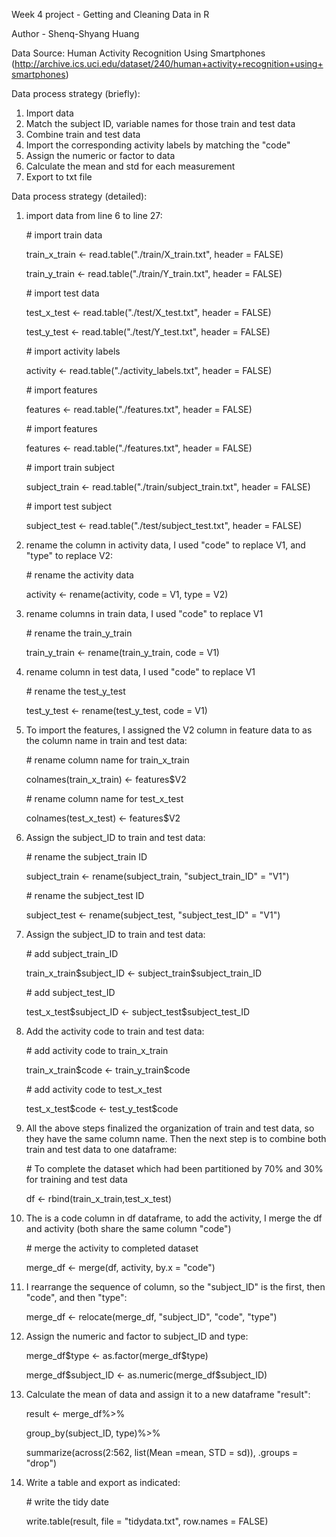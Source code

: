 Week 4 project - Getting and Cleaning Data in R

Author - Shenq-Shyang Huang

Data Source: Human Activity Recognition Using Smartphones (<http://archive.ics.uci.edu/dataset/240/human+activity+recognition+using+smartphones>)

Data process strategy (briefly):

1.  Import data
2.  Match the subject ID, variable names for those train and test data
3.  Combine train and test data
4.  Import the corresponding activity labels by matching the "code"
5.  Assign the numeric or factor to data
6.  Calculate the mean and std for each measurement
7.  Export to txt file

Data process strategy (detailed):

1.  import data from line 6 to line 27:

    \# import train data

    train_x_train \<- read.table("./train/X_train.txt", header = FALSE)

    train_y_train \<- read.table("./train/Y_train.txt", header = FALSE)

    \# import test data

    test_x_test \<- read.table("./test/X_test.txt", header = FALSE)

    test_y_test \<- read.table("./test/Y_test.txt", header = FALSE)

    \# import activity labels

    activity \<- read.table("./activity_labels.txt", header = FALSE)

    \# import features

    features \<- read.table("./features.txt", header = FALSE)

    \# import features

    features \<- read.table("./features.txt", header = FALSE)

    \# import train subject

    subject_train \<- read.table("./train/subject_train.txt", header = FALSE)

    \# import test subject

    subject_test \<- read.table("./test/subject_test.txt", header = FALSE)

2.  rename the column in activity data, I used "code" to replace V1, and "type" to replace V2:

    \# rename the activity data

    activity \<- rename(activity, code = V1, type = V2)

3.  rename columns in train data, I used "code" to replace V1

    \# rename the train_y_train

    train_y_train \<- rename(train_y_train, code = V1)

4.  rename column in test data, I used "code" to replace V1

    \# rename the test_y_test

    test_y_test \<- rename(test_y_test, code = V1)

5.  To import the features, I assigned the V2 column in feature data to as the column name in train and test data:

    \# rename column name for train_x_train

    colnames(train_x_train) \<- features\$V2

    \# rename column name for test_x_test

    colnames(test_x_test) \<- features\$V2

6.  Assign the subject_ID to train and test data:

    \# rename the subject_train ID

    subject_train \<- rename(subject_train, "subject_train_ID" = "V1")

    \# rename the subject_test ID

    subject_test \<- rename(subject_test, "subject_test_ID" = "V1")

7.  Assign the subject_ID to train and test data:

    \# add subject_train_ID

    train_x_train\$subject_ID \<- subject_train\$subject_train_ID

    \# add subject_test_ID

    test_x_test\$subject_ID \<- subject_test\$subject_test_ID

8.  Add the activity code to train and test data:

    \# add activity code to train_x_train

    train_x_train\$code \<- train_y_train\$code

    \# add activity code to test_x_test

    test_x_test\$code \<- test_y_test\$code

9.  All the above steps finalized the organization of train and test data, so they have the same column name. Then the next step is to combine both train and test data to one dataframe:

    \# To complete the dataset which had been partitioned by 70% and 30% for training and test data

    df \<- rbind(train_x_train,test_x_test)

10. The is a code column in df dataframe, to add the activity, I merge the df and activity (both share the same column "code")

    \# merge the activity to completed dataset

    merge_df \<- merge(df, activity, by.x = "code")

11. I rearrange the sequence of column, so the "subject_ID" is the first, then "code", and then "type":

    merge_df \<- relocate(merge_df, "subject_ID", "code", "type")

12. Assign the numeric and factor to subject_ID and type:

    merge_df\$type \<- as.factor(merge_df\$type)

    merge_df\$subject_ID \<- as.numeric(merge_df\$subject_ID)

13. Calculate the mean of data and assign it to a new dataframe "result":

    result \<- merge_df%\>%

    group_by(subject_ID, type)%\>%

    summarize(across(2:562, list(Mean =mean, STD = sd)), .groups = "drop")

14. Write a table and export as indicated:

    \# write the tidy date

    write.table(result, file = "tidydata.txt", row.names = FALSE)
